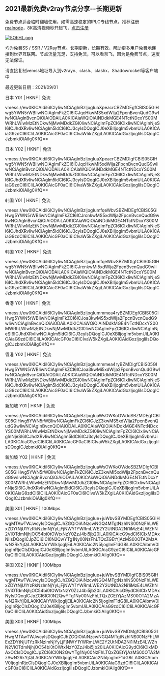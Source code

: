 ## 2021最新免费v2ray节点分享--长期更新

免费节点适合临时翻墙使用，如需高速稳定的IPLC专线节点，推荐注册[realnode](https://chiselwall.com/#/register?code=wSfKsFJk)，8K高清视频秒开起飞，[点击注册](https://realnode.co/#/register?code=c0tBDrSC)

[![5OhHL.png](https://i.w3tt.com/2021/09/01/5OhHL.png)](https://chiselwall.com/#/register?code=wSfKsFJk)

均为免费SS / SSR / V2Ray节点。长期更新，长期有效，帮助更多用户免费地连接到世界互联网。节点流量充足，支持免流，可以看奈飞，因为是免费节点，速度无法保证。

请直接复制vemss地址导入到v2rayn、clash、clashx、Shadowrocket等客户端中

最近更新日期：2021/09/01

日本 Y01 | HKNF | 免流

vmess://ew0KICAidiI6ICIyIiwNCiAgInBzIjogIuaXpeacrCBZMDEgfCBIS05GIHwg5YWN5rWBIiwNCiAgImFkZCI6ICJqcHkwMS5xdWlja2FpcnBvcnQudG9wIiwNCiAgInBvcnQiOiAiODAiLA0KICAiaWQiOiAiNDdkMGE4NTctNDcxYS00MWRhLWIwMzEtNDkwNjMwMDdkZGI0IiwNCiAgImFpZCI6ICIxIiwNCiAgInNjeSI6ICJhdXRvIiwNCiAgIm5ldCI6ICJ3cyIsDQogICJ0eXBlIjogIm5vbmUiLA0KICAiaG9zdCI6ICIiLA0KICAicGF0aCI6ICIvaW5kZXgiLA0KICAidGxzIjogIiIsDQogICJzbmkiOiAiIg0KfQ==

日本 Y02 | HKNF | 免流

vmess://ew0KICAidiI6ICIyIiwNCiAgInBzIjogIuaXpeacrCBZMDIgfCBIS05GIHwg5YWN5rWBIiwNCiAgImFkZCI6ICJqcHkwMi5xdWlja2FpcnBvcnQudG9wIiwNCiAgInBvcnQiOiAiODAiLA0KICAiaWQiOiAiNDdkMGE4NTctNDcxYS00MWRhLWIwMzEtNDkwNjMwMDdkZGI0IiwNCiAgImFpZCI6ICIxIiwNCiAgInNjeSI6ICJhdXRvIiwNCiAgIm5ldCI6ICJ3cyIsDQogICJ0eXBlIjogIm5vbmUiLA0KICAiaG9zdCI6ICIiLA0KICAicGF0aCI6ICIvaW5kZXgiLA0KICAidGxzIjogIiIsDQogICJzbmkiOiAiIg0KfQ==

韩国 Y01 | HKNF | 免流

vmess://ew0KICAidiI6ICIyIiwNCiAgInBzIjogIumfqeWbvSBZMDEgfCBIS05GIHwg5YWN5rWBIiwNCiAgImFkZCI6ICJrcnkwMS5xdWlja2FpcnBvcnQudG9wIiwNCiAgInBvcnQiOiAiODAiLA0KICAiaWQiOiAiNDdkMGE4NTctNDcxYS00MWRhLWIwMzEtNDkwNjMwMDdkZGI0IiwNCiAgImFpZCI6ICIxIiwNCiAgInNjeSI6ICJhdXRvIiwNCiAgIm5ldCI6ICJ3cyIsDQogICJ0eXBlIjogIm5vbmUiLA0KICAiaG9zdCI6ICIiLA0KICAicGF0aCI6ICIvaW5kZXgiLA0KICAidGxzIjogIiIsDQogICJzbmkiOiAiIg0KfQ==

韩国 Y02 | HKNF | 免流

vmess://ew0KICAidiI6ICIyIiwNCiAgInBzIjogIumfqeWbvSBZMDIgfCBIS05GIHwg5YWN5rWBIiwNCiAgImFkZCI6ICJrcnkwMi5xdWlja2FpcnBvcnQudG9wIiwNCiAgInBvcnQiOiAiODAiLA0KICAiaWQiOiAiNDdkMGE4NTctNDcxYS00MWRhLWIwMzEtNDkwNjMwMDdkZGI0IiwNCiAgImFpZCI6ICIxIiwNCiAgInNjeSI6ICJhdXRvIiwNCiAgIm5ldCI6ICJ3cyIsDQogICJ0eXBlIjogIm5vbmUiLA0KICAiaG9zdCI6ICIiLA0KICAicGF0aCI6ICIvaW5kZXgiLA0KICAidGxzIjogIiIsDQogICJzbmkiOiAiIg0KfQ==

香港 Y01 | HKNF | 免流

vmess://ew0KICAidiI6ICIyIiwNCiAgInBzIjogIummmea4ryBZMDEgfCBIS05GIHwg5YWN5rWBIiwNCiAgImFkZCI6ICJoa3kwMS5xdWlja2FpcnBvcnQudG9wIiwNCiAgInBvcnQiOiAiODAiLA0KICAiaWQiOiAiNDdkMGE4NTctNDcxYS00MWRhLWIwMzEtNDkwNjMwMDdkZGI0IiwNCiAgImFpZCI6ICIxIiwNCiAgInNjeSI6ICJhdXRvIiwNCiAgIm5ldCI6ICJ3cyIsDQogICJ0eXBlIjogIm5vbmUiLA0KICAiaG9zdCI6ICIiLA0KICAicGF0aCI6ICIvaW5kZXgiLA0KICAidGxzIjogIiIsDQogICJzbmkiOiAiIg0KfQ==

香港 Y02 | HKNF | 免流

vmess://ew0KICAidiI6ICIyIiwNCiAgInBzIjogIummmea4ryBZMDIgfCBIS05GIHwg5YWN5rWBIiwNCiAgImFkZCI6ICJoa3kwMi5xdWlja2FpcnBvcnQudG9wIiwNCiAgInBvcnQiOiAiODAiLA0KICAiaWQiOiAiNDdkMGE4NTctNDcxYS00MWRhLWIwMzEtNDkwNjMwMDdkZGI0IiwNCiAgImFpZCI6ICIxIiwNCiAgInNjeSI6ICJhdXRvIiwNCiAgIm5ldCI6ICJ3cyIsDQogICJ0eXBlIjogIm5vbmUiLA0KICAiaG9zdCI6ICIiLA0KICAicGF0aCI6ICIvaW5kZXgiLA0KICAidGxzIjogIiIsDQogICJzbmkiOiAiIg0KfQ==

新加坡 Y01 | HKNF | 免流

vmess://ew0KICAidiI6ICIyIiwNCiAgInBzIjogIuaWsOWKoOWdoSBZMDEgfCBIS05GIHwg5YWN5rWBIiwNCiAgImFkZCI6ICJzZ3kwMS5xdWlja2FpcnBvcnQudG9wIiwNCiAgInBvcnQiOiAiODAiLA0KICAiaWQiOiAiNDdkMGE4NTctNDcxYS00MWRhLWIwMzEtNDkwNjMwMDdkZGI0IiwNCiAgImFpZCI6ICIxIiwNCiAgInNjeSI6ICJhdXRvIiwNCiAgIm5ldCI6ICJ3cyIsDQogICJ0eXBlIjogIm5vbmUiLA0KICAiaG9zdCI6ICIiLA0KICAicGF0aCI6ICIvaW5kZXgiLA0KICAidGxzIjogIiIsDQogICJzbmkiOiAiIg0KfQ==

新加坡 Y02 | HKNF | 免流

vmess://ew0KICAidiI6ICIyIiwNCiAgInBzIjogIuaWsOWKoOWdoSBZMDIgfCBIS05GIHwg5YWN5rWBIiwNCiAgImFkZCI6ICJzZ3kwMi5xdWlja2FpcnBvcnQudG9wIiwNCiAgInBvcnQiOiAiODAiLA0KICAiaWQiOiAiNDdkMGE4NTctNDcxYS00MWRhLWIwMzEtNDkwNjMwMDdkZGI0IiwNCiAgImFpZCI6ICIxIiwNCiAgInNjeSI6ICJhdXRvIiwNCiAgIm5ldCI6ICJ3cyIsDQogICJ0eXBlIjogIm5vbmUiLA0KICAiaG9zdCI6ICIiLA0KICAicGF0aCI6ICIvaW5kZXgiLA0KICAidGxzIjogIiIsDQogICJzbmkiOiAiIg0KfQ==

美国 X01 | HKNF | 100Mbps

vmess://ew0KICAidiI6ICIyIiwNCiAgInBzIjogIue+juWbvSBYMDEgfCBIS05GIHwgMTAwTWJwcyIsDQogICJhZGQiOiAiNzcwNGQ4MTgtNzhlNS00NzFhLWExZDYtNjU1YzRkNzlmNjYyLjFjNWY1YWRmLWE2Y2UtNDA2Ni1iMzE4LWZhN2ViOTdmNjhjOC54bi0tOWtxNzY0ZzJ4bi5jb20iLA0KICAicG9ydCI6ICIxMDAxNiIsDQogICJpZCI6ICI0N2QwYTg1Ny00NzFhLTQxZGEtYjAzMS00OTA2MzAwN2RkYjQiLA0KICAiYWlkIjogIjEiLA0KICAic2N5IjogImF1dG8iLA0KICAibmV0IjogInRjcCIsDQogICJ0eXBlIjogIm5vbmUiLA0KICAiaG9zdCI6ICIiLA0KICAicGF0aCI6ICIiLA0KICAidGxzIjogIiIsDQogICJzbmkiOiAiIg0KfQ==

美国 X02 | HKNF | 100Mbps

vmess://ew0KICAidiI6ICIyIiwNCiAgInBzIjogIue+juWbvSBYMDIgfCBIS05GIHwgMTAwTWJwcyIsDQogICJhZGQiOiAiNzcwNGQ4MTgtNzhlNS00NzFhLWExZDYtNjU1YzRkNzlmNjYyLjFjNWY1YWRmLWE2Y2UtNDA2Ni1iMzE4LWZhN2ViOTdmNjhjOC54bi0tOWtxNzY0ZzJ4bi5jb20iLA0KICAicG9ydCI6ICIxMDAxNyIsDQogICJpZCI6ICI0N2QwYTg1Ny00NzFhLTQxZGEtYjAzMS00OTA2MzAwN2RkYjQiLA0KICAiYWlkIjogIjEiLA0KICAic2N5IjogImF1dG8iLA0KICAibmV0IjogInRjcCIsDQogICJ0eXBlIjogIm5vbmUiLA0KICAiaG9zdCI6ICIiLA0KICAicGF0aCI6ICIiLA0KICAidGxzIjogIiIsDQogICJzbmkiOiAiIg0KfQ==

美国 X03 | HKNF | 100Mbps

vmess://ew0KICAidiI6ICIyIiwNCiAgInBzIjogIue+juWbvSBYMDMgfCBIS05GIHwgMTAwTWJwcyIsDQogICJhZGQiOiAiNzcwNGQ4MTgtNzhlNS00NzFhLWExZDYtNjU1YzRkNzlmNjYyLjFjNWY1YWRmLWE2Y2UtNDA2Ni1iMzE4LWZhN2ViOTdmNjhjOC54bi0tOWtxNzY0ZzJ4bi5jb20iLA0KICAicG9ydCI6ICIxMDAxOCIsDQogICJpZCI6ICI0N2QwYTg1Ny00NzFhLTQxZGEtYjAzMS00OTA2MzAwN2RkYjQiLA0KICAiYWlkIjogIjEiLA0KICAic2N5IjogImF1dG8iLA0KICAibmV0IjogInRjcCIsDQogICJ0eXBlIjogIm5vbmUiLA0KICAiaG9zdCI6ICIiLA0KICAicGF0aCI6ICIiLA0KICAidGxzIjogIiIsDQogICJzbmkiOiAiIg0KfQ==
